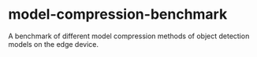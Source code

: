 # model-compression-benchmark
A benchmark of different model compression methods of object detection models on the edge device. 
